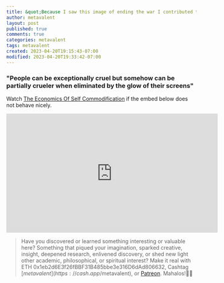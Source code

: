 ```yaml
---
title: &quot;Because I saw this image of ending the war I contributed to ending the war&quot;
author: metavalent
layout: post
published: true
comments: true
categories: metavalent
tags: metavalent
created: 2023-04-20T19:15:43-07:00
modified: 2023-04-20T19:33:42-07:00
---
```


### &quot;People can be exceptionally cruel but somehow can be partially crueler when eliminated by the glow of their screens&quot;


Watch [The Economics Of Self Commodification](https://youtu.be/JozVQPzHpIM) if the embed below does not behave nicely. 

<div class="embed-container"><iframe width="560" height="315" src="https://www.youtube.com/embed/JozVQPzHpIM" title="YouTube video player" frameborder="0" allow="accelerometer; autoplay; clipboard-write; encrypted-media; gyroscope; picture-in-picture" allowfullscreen></iframe></div>

<!-- 
![Economics Of Self Commodification](/assets/images/image.jpg "Economics Of Self Commodification")
-->

> Have you discovered or learned something interesting or valuable here? Something that piqued your imagination, sparked creative, insight, deepened research, enlivened discovery, or shed new light other academic, philosophical, or spiritual interest? Make it real with ETH 0x1eb2d6E3f26fBBF31B485bbe3e316D6dAd806632, Cashtag [$metavalent](https://cash.app/$metavalent), or [Patreon](https://patreon.com/metavalent). Mahalos!🙏🏼

